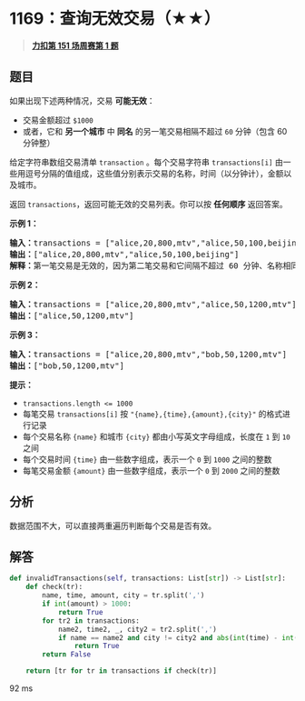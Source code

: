 # 1169：查询无效交易（★★）


> <u>**[力扣第 151 场周赛第 1 题](https://leetcode.cn/problems/invalid-transactions/)**</u>

## 题目

<p>如果出现下述两种情况，交易 <strong>可能无效</strong>：</p>

<ul>
<li>交易金额超过<meta charset="UTF-8" /> <code>$1000</code></li>
<li>或者，它和 <strong>另一个城市</strong> 中 <strong>同名</strong> 的另一笔交易相隔不超过 <code>60</code> 分钟（包含 60 分钟整）</li>
</ul>

<p>给定字符串数组交易清单<meta charset="UTF-8" /> <code>transaction</code> 。每个交易字符串 <code>transactions[i]</code> 由一些用逗号分隔的值组成，这些值分别表示交易的名称，时间（以分钟计），金额以及城市。</p>

<p>返回 <code>transactions</code>，返回可能无效的交易列表。你可以按 <strong>任何顺序</strong> 返回答案。</p>



<p><strong>示例 1：</strong></p>

<pre>
<strong>输入：</strong>transactions = ["alice,20,800,mtv","alice,50,100,beijing"]
<strong>输出：</strong>["alice,20,800,mtv","alice,50,100,beijing"]
<strong>解释：</strong>第一笔交易是无效的，因为第二笔交易和它间隔不超过 60 分钟、名称相同且发生在不同的城市。同样，第二笔交易也是无效的。</pre>

<p><strong>示例 2：</strong></p>

<pre>
<strong>输入：</strong>transactions = ["alice,20,800,mtv","alice,50,1200,mtv"]
<strong>输出：</strong>["alice,50,1200,mtv"]
</pre>

<p><strong>示例 3：</strong></p>

<pre>
<strong>输入：</strong>transactions = ["alice,20,800,mtv","bob,50,1200,mtv"]
<strong>输出：</strong>["bob,50,1200,mtv"]
</pre>



<p><strong>提示：</strong></p>

<ul>
<li><code>transactions.length &lt;= 1000</code></li>
<li>每笔交易 <code>transactions[i]</code> 按 <code>"{name},{time},{amount},{city}"</code> 的格式进行记录</li>
<li>每个交易名称 <code>{name}</code> 和城市 <code>{city}</code> 都由小写英文字母组成，长度在 <code>1</code> 到 <code>10</code> 之间</li>
<li>每个交易时间 <code>{time}</code> 由一些数字组成，表示一个 <code>0</code> 到 <code>1000</code> 之间的整数</li>
<li>每笔交易金额 <code>{amount}</code> 由一些数字组成，表示一个 <code>0</code> 到 <code>2000</code> 之间的整数</li>
</ul>


## 分析

数据范围不大，可以直接两重遍历判断每个交易是否有效。

## 解答

```python
def invalidTransactions(self, transactions: List[str]) -> List[str]:
    def check(tr):
        name, time, amount, city = tr.split(',')
        if int(amount) > 1000:
            return True
        for tr2 in transactions:
            name2, time2, _, city2 = tr2.split(',')
            if name == name2 and city != city2 and abs(int(time) - int(time2)) <= 60:
                return True
        return False

    return [tr for tr in transactions if check(tr)]
```
92 ms

